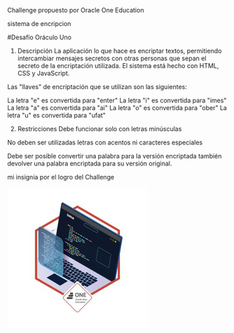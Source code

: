 Challenge propuesto por Oracle One Education

sistema de encripcion

#Desafío Oráculo Uno

1. Descripción
La aplicación lo que hace es encriptar textos, permitiendo intercambiar mensajes secretos
con otras personas que sepan el secreto de la encriptación utilizada.
El sistema está hecho con HTML, CSS y JavaScript.

Las "llaves" de encriptación que se utilizan son las siguientes:

La letra "e" es convertida para "enter"
La letra "i" es convertida para "imes"
La letra "a" es convertida para "ai"
La letra "o" es convertida para "ober"
La letra "u" es convertida para "ufat"

2. Restricciones
Debe funcionar solo con letras minúsculas

No deben ser utilizadas letras con acentos ni caracteres especiales

Debe ser posible convertir una palabra para la versión encriptada también devolver una palabra encriptada para su versión original.

mi insignia por el logro del Challenge

![Image text](https://github.com/wgekko/challengeonecodificador2/blob/main/Insignia-Oracle-Alura-Challenge%231.jpg)
